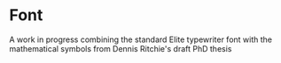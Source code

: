 # Font
 A work in progress combining the standard Elite typewriter font with the mathematical symbols from Dennis Ritchie's draft PhD thesis 
